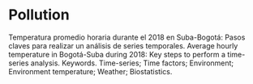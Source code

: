 # Pollution
Temperatura promedio horaria durante el 2018 en Suba-Bogotá: Pasos claves para realizar un análisis de series temporales.
Average hourly temperature in Bogotá-Suba during 2018: Key steps to perform a time-series analysis.
Keywords. Time-series; Time factors; Environment; Environment temperature; Weather; Biostatistics.
